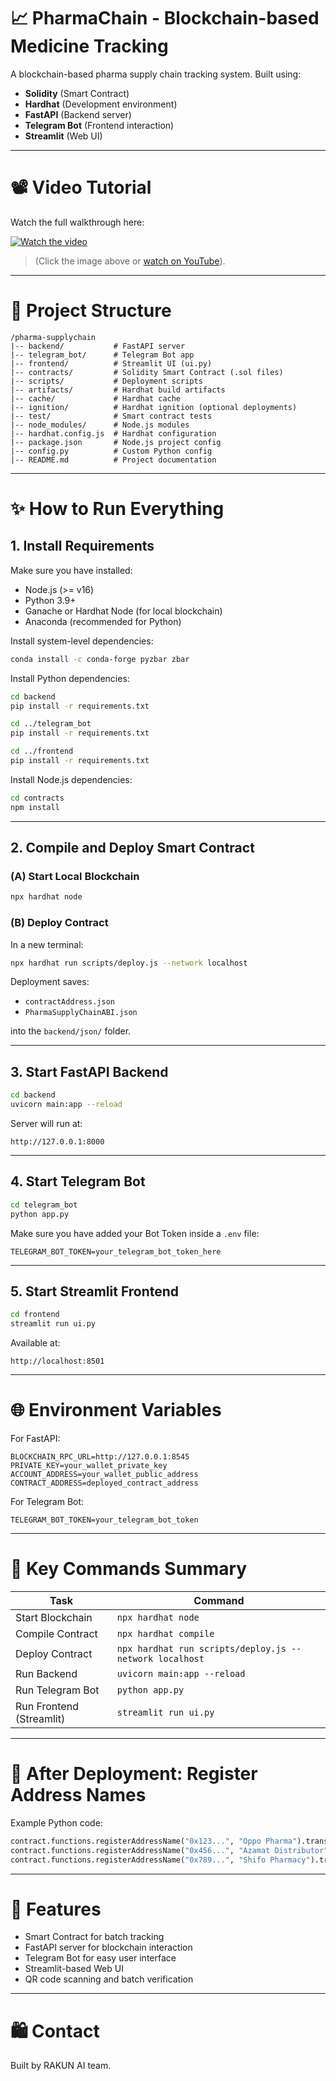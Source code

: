 
# 📈 PharmaChain - Blockchain-based Medicine Tracking

A blockchain-based pharma supply chain tracking system. Built using:

- **Solidity** (Smart Contract)
- **Hardhat** (Development environment)
- **FastAPI** (Backend server)
- **Telegram Bot** (Frontend interaction)
- **Streamlit** (Web UI)

---

# 📽️ Video Tutorial

Watch the full walkthrough here:

[![Watch the video](https://img.youtube.com/vi/b_a03j7Jzs8/maxresdefault.jpg)](https://www.youtube.com/watch?v=b_a03j7Jzs8)

> (Click the image above or [watch on YouTube](https://www.youtube.com/watch?v=b_a03j7Jzs8)).

---

# 📅 Project Structure

```
/pharma-supplychain
|-- backend/           # FastAPI server
|-- telegram_bot/      # Telegram Bot app
|-- frontend/          # Streamlit UI (ui.py)
|-- contracts/         # Solidity Smart Contract (.sol files)
|-- scripts/           # Deployment scripts
|-- artifacts/         # Hardhat build artifacts
|-- cache/             # Hardhat cache
|-- ignition/          # Hardhat ignition (optional deployments)
|-- test/              # Smart contract tests
|-- node_modules/      # Node.js modules
|-- hardhat.config.js  # Hardhat configuration
|-- package.json       # Node.js project config
|-- config.py          # Custom Python config
|-- README.md          # Project documentation
```

---

# ✨ How to Run Everything

## 1. Install Requirements

Make sure you have installed:

- Node.js (>= v16)
- Python 3.9+
- Ganache or Hardhat Node (for local blockchain)
- Anaconda (recommended for Python)

Install system-level dependencies:

```bash
conda install -c conda-forge pyzbar zbar
```

Install Python dependencies:

```bash
cd backend
pip install -r requirements.txt

cd ../telegram_bot
pip install -r requirements.txt

cd ../frontend
pip install -r requirements.txt
```

Install Node.js dependencies:

```bash
cd contracts
npm install
```

---

## 2. Compile and Deploy Smart Contract

### (A) Start Local Blockchain

```bash
npx hardhat node
```

### (B) Deploy Contract

In a new terminal:

```bash
npx hardhat run scripts/deploy.js --network localhost
```

Deployment saves:

- `contractAddress.json`
- `PharmaSupplyChainABI.json`

into the `backend/json/` folder.

---

## 3. Start FastAPI Backend

```bash
cd backend
uvicorn main:app --reload
```

Server will run at:

```
http://127.0.0.1:8000
```

---

## 4. Start Telegram Bot

```bash
cd telegram_bot
python app.py
```

Make sure you have added your Bot Token inside a `.env` file:

```env
TELEGRAM_BOT_TOKEN=your_telegram_bot_token_here
```

---

## 5. Start Streamlit Frontend

```bash
cd frontend
streamlit run ui.py
```

Available at:

```
http://localhost:8501
```

---

# 🌐 Environment Variables

For FastAPI:

```env
BLOCKCHAIN_RPC_URL=http://127.0.0.1:8545
PRIVATE_KEY=your_wallet_private_key
ACCOUNT_ADDRESS=your_wallet_public_address
CONTRACT_ADDRESS=deployed_contract_address
```

For Telegram Bot:

```env
TELEGRAM_BOT_TOKEN=your_telegram_bot_token
```

---

# 📒 Key Commands Summary

| Task                     | Command                                                 |
| ------------------------ | ------------------------------------------------------- |
| Start Blockchain         | `npx hardhat node`                                      |
| Compile Contract         | `npx hardhat compile`                                   |
| Deploy Contract          | `npx hardhat run scripts/deploy.js --network localhost` |
| Run Backend              | `uvicorn main:app --reload`                             |
| Run Telegram Bot         | `python app.py`                                         |
| Run Frontend (Streamlit) | `streamlit run ui.py`                                   |

---

# 📆 After Deployment: Register Address Names

Example Python code:

```python
contract.functions.registerAddressName("0x123...", "Oppo Pharma").transact({"from": admin_address})
contract.functions.registerAddressName("0x456...", "Azamat Distributor").transact({"from": admin_address})
contract.functions.registerAddressName("0x789...", "Shifo Pharmacy").transact({"from": admin_address})
```

---

# 🌟 Features

- Smart Contract for batch tracking
- FastAPI server for blockchain interaction
- Telegram Bot for easy user interface
- Streamlit-based Web UI
- QR code scanning and batch verification

---

# 🛍️ Contact

Built by RAKUN AI team.
